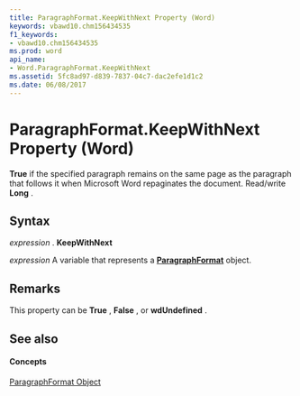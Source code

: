 ```yaml
---
title: ParagraphFormat.KeepWithNext Property (Word)
keywords: vbawd10.chm156434535
f1_keywords:
- vbawd10.chm156434535
ms.prod: word
api_name:
- Word.ParagraphFormat.KeepWithNext
ms.assetid: 5fc8ad97-d839-7837-04c7-dac2efe1d1c2
ms.date: 06/08/2017
---
```



# ParagraphFormat.KeepWithNext Property (Word)

 **True** if the specified paragraph remains on the same page as the paragraph that follows it when Microsoft Word repaginates the document. Read/write **Long** .


## Syntax

 _expression_ . **KeepWithNext**

 _expression_ A variable that represents a **[ParagraphFormat](Word.ParagraphFormat.md)** object.


## Remarks

This property can be  **True** , **False** , or **wdUndefined** .


## See also


#### Concepts


[ParagraphFormat Object](Word.ParagraphFormat.md)

